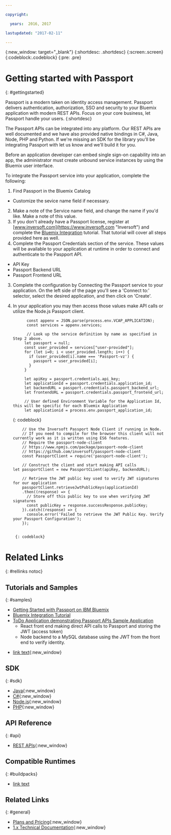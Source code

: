 ```yaml
---

copyright:

  years:  2016, 2017

lastupdated: "2017-02-11"

---
```


{:new_window: target="_blank"}
{:shortdesc: .shortdesc}
{:screen:.screen}
{:codeblock:.codeblock}
{:pre: .pre}

<!-- This template is for getting started with a Bluemix service. It is a task template intended to document productive use of the service. It is not intended for discovery and conceptual information.  -->

<!-- The name of this file should remain index.md.
Please delete out content examples and coding that you are not using for your service. -->

# Getting started with Passport
{: #gettingstarted}
<!-- Provide an appropriate ID above -->

<!-- Short description: REQUIRED
The short description section should include one to two sentences describing why a developer would want to use your service in an app. This should be conversational style. For search engine optimization, include the service long name and "Bluemix". Keep the {: shortdesc} after the first paragraph so that the framework renders it properly.

Examples: -->

Passport is a modern taken on identity access management. Passport delivers authentication, authorization, SSO and security to your Bluemix application with modern REST APIs. Focus on your core business, let Passport handle your users.
{:shortdesc}

The Passport APIs can be integrated into any platform. Our REST APIs are well documented and we have also provided native bindings in C#, Java, Node, PHP and Python. If we're missing an SDK for the library you'll be integrating Passport with let us know and we'll build it for you.
<!-- If overview content is required, do not include it here. Put it in a separate "## About" section below the task section. -->

<!-- Task section: REQUIRED
The task section includes steps to integrate the service into the app.  
- With task-based, technical information, reduce the conversational style in favor of succinct and direct instructions.
- DO include the basic, most-common-use scenario steps to use the service or integrate it into the app. 
- DO NOT include steps to add the service from the Bluemix catalog; we assume that the user already took steps in the UI to add the service. 
- DO include code snippets in all languages that can be copied, as well as VCAP service info.  
- For additional tasks like configuring, managing, etc., add a task section (## Gerund_task_title) below the task section or "About" section if used. Use a task title such as "Configuring x", "Administering y", "Managing z". -->

<!-- You can include an optional prerequisites paragraph for any prerequisites to be met before integrating the service. For example: -->

Before an application developer can embed single sign-on capability into an app, the administrator must create unbound service instances by using the Bluemix user interface.

<!-- Include a sentence to briefly introduce the steps. Examples: -->

To integrate the Passport service into your application, complete the following:

<!-- Use ordered list markup for the step section. For code examples: 
- use three backticks ahead of and after the example (```)
- For copyable code snippet, multi-line, include {: codeblock} following the last set of backticks. A copy button will display in framework in output.
- For copyable command, single line, include {: pre} following the last set of backticks. When displayed, it will show "$" at the beginning of the command example and a copy button, but the copy button will include just the command example.
- For non-copyable output snippet, include {: screen} following the last set of backticks.
 -->

1. Find Passport in the Bluemix Catalog
  * Customize the sevice name field if necessary.
2. Make a note of the Service name field, and change the name if you'd like. Make a note of this value. 
2. If you don't already have a Passport license, register at [www.inversoft.com](https://www.inversoft.com "Inversoft") and complete the [Bluemix Integration](https://www.inversoft.com/docs/passport/1.x/tech/tutorials/bluemix-integration "Bluemix Integration Tutorial") tutorial. That tutorial will cover all steps provided here as well. 
3. Complete the Passport Credentials section of the service. These values will be available to your application at runtime in order to connect and authenticate to the Paspport API.
  * API Key
  * Passport Backend URL
  * Passport Frontend URL

3. Complete the configuration by Connecting the Passport service to your application. On the left side of the page you'll see a 'Connect to:' selector, select the desired application, and then click on 'Create'. 

4. In your application you may then access those values make API calls or utilize the Node.js Passport client.

	```
          const appenv = JSON.parse(process.env.VCAP_APPLICATION);
          const services = appenv.services;

          // Look up the service definition by name as specified in Step 2 above.
         let passport = null;
         const user_provided = services["user-provided"];
         for (let i=0; i < user_provided.length; i++) {
           if (user_provided[i].name === 'Passport-vz') {
             passport = user_provided[i];
           }
         }
 
         let apiKey = passport.credentials.api_key;
         let applicationId = passport.credentials.application_id;
         let backendURL = passport.credentials.passport_backend_url;
         let frontendURL = passport.credentials.passport_frontend_url;

         // User defined Environment Variable for the Application Id, this will be specific for each Bluemix Application
         let applicationid = process.env.passport_application_id;
	```
	{: codeblock}

	```
        // Use the Inversoft Passport Node Client if running in Node.
        // If you need to compile for the browser this client will not currently work as it is written using ES6 features.
        // Require the passport-node-client
        // https://www.npmjs.com/package/passport-node-client 
        // https://github.com/inversoft/passport-node-client
        const PassportClient = require('passport-node-client');
        
        // Construct the client and start making API calls
	let passportClient = new PassportCLient(apiKey, backendURL);

        // Retrieve the JWT public key used to verify JWT signatures for our application
        passportClient.retrieveJwtPublicKeys(applicationId)
        .then((response) => {
          // Store off this public key to use when verifying JWT signatures
          const publicKey = response.successResponse.publicKey;
        }).catch((response) => {
          console.error('Failed to retrieve the JWT Public Key. Verify your Passport Configuration');
        });
        	
	```
        {: codeblock}




<!-- Related links section: REQUIRED.
Related links display in the upper right of the getting started page. 
Ensure that you retain the lowercase anchor IDs (eg. {: #rellinks}) as shown in this template. These are used as IDs during transform and the doc framework keys off the IDs for display. 
The headings coded here are not actually used. The doc framework provides the correct headings. 
Also ensure that the related links stay in position at the end of this file or the doc framework will not display them properly.
Use {:new_window} for external links to open a new window.-->
<!-- Please delete all comments within the related links section to avoid breaking the build. Thanks. -->

# Related Links
{: #rellinks notoc}

## Tutorials and Samples
{: #samples}

* [Getting Started with Passport on IBM Bluemix](https://www.ibm.com/blogs/bluemix/_pending_blog_publish_)
* [Bluemix Integration Tutorial](https://www.inversoft.com/docs/passport/1.x/tech/tutorials/bluemix-integration)
* [ToDo Application demonstrating Passport APIs Sample Application](https://github.com/inversoft/passport-bluemix-example)
  * React front end making direct API calls to Passport and storing the JWT (access token)
  * Node backend to a MySQL database using the JWT from the front end to verify identity.

<!-- Recommended external links to your top three devWorks articles and sample applications. NOTE: sample apps should be in node and java at a minimum. Link text should be: <sample_name> sample or developerworks: <article_name>. To confirm the available articles for your service, go to http://www.ibm.com/developerworks/views/global/libraryview.jsp?show_abstract=falsecontentarea_by=All+Zonesproduct_by=-1topic_by=BlueMixindustry_by=-1type_by=All+Typesibm-search=Search and select your service from the product drop-down menu -->

* [link text](URL){:new_window}

## SDK
{: #sdk}

<!-- Links to SDK download and SDK Developer Guide -->

* [Java](https://www.inversoft.com/docs/passport/1.x/tech/client-libraries/java){:new_window}
* [C#](https://www.inversoft.com/docs/passport/1.x/tech/client-libraries/csharp){:new_window}
* [Node.js](https://www.inversoft.com/docs/passport/1.x/tech/client-libraries/node){:new_window}
* [PHP](https://www.inversoft.com/docs/passport/1.x/tech/client-libraries/php){:new_window}

## API Reference
{: #api}

<!-- External links to the landing page of each generated doc for the APIs that are supported by your service. Use only the type of API as the link text (Java, JavaScript, REST, Objective-C) -->

* [REST APIs](https://www.inversoft.com/docs/passport/1.x/tech/apis/){:new_window}

## Compatible Runtimes
{: #buildpacks}

<!-- MAY BE REMOVING THIS: Peer links to the Getting Started page of each runtime that is supported by your service. Use only the name of the runtime as the link text (Node.js, Liberty for Java, Ruby on Rails, Ruby Sinatra) -->

* [link text](URL)

## Related Links
{: #general}

<!-- Include a link to your full product documentation, pricing sheet, IBM Bluemix prerequisites -->
<!-- NOTE: Remove these comments when using this template. Otherwise the comment will break the build! Thanks. -->

* [Plans and Pricing](https://www.inversoft.com/try-passport){:new_window}
* [1.x Technical Documentation](https://www.inversoft.com/docs/passport/1.x/tech/){:new_window}
